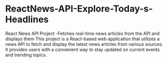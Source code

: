 # ReactNews-API-Explore-Today-s-Headlines
 React News API Project -Fetches real-time news articles from the API and displays them  This project is a React-based web application that utilizes a news API to fetch and display the latest news articles from various sources. It provides users with a convenient way to stay updated on current events and trending topics.
